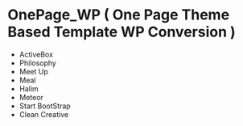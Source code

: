 # OnePage_WP ( One Page Theme Based Template WP Conversion )
- ActiveBox
- Philosophy
- Meet Up
- Meal
- Halim
- Meteor
- Start BootStrap
- Clean Creative